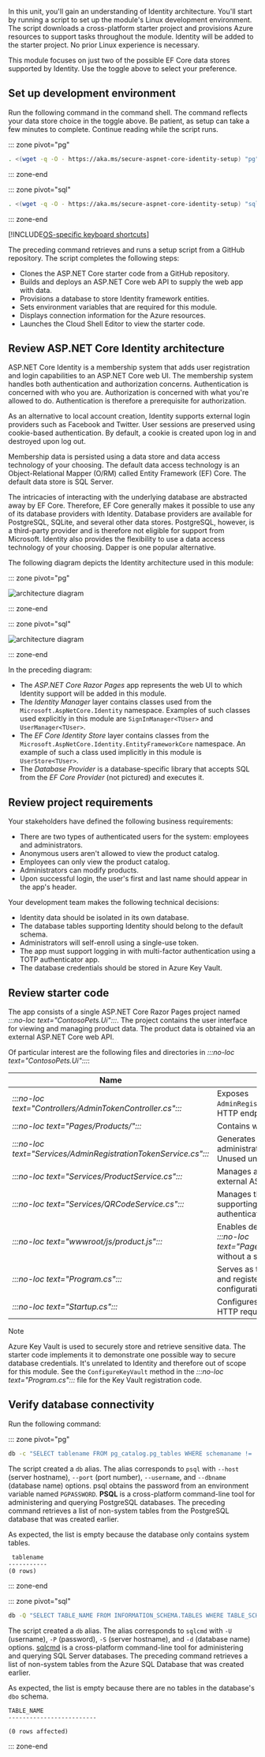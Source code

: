 In this unit, you'll gain an understanding of Identity architecture. You'll start by running a script to set up the module's Linux development environment. The script downloads a cross-platform starter project and provisions Azure resources to support tasks throughout the module. Identity will be added to the starter project. No prior Linux experience is necessary.

This module focuses on just two of the possible EF Core data stores supported by Identity. Use the toggle above to select your preference.

## Set up development environment

Run the following command in the command shell. The command reflects your data store choice in the toggle above. Be patient, as setup can take a few minutes to complete. Continue reading while the script runs.

::: zone pivot="pg"

```bash
. <(wget -q -O - https://aka.ms/secure-aspnet-core-identity-setup) "pg"
```

::: zone-end

::: zone pivot="sql"

```bash
. <(wget -q -O - https://aka.ms/secure-aspnet-core-identity-setup) "sql"
```

::: zone-end

[!INCLUDE[OS-specific keyboard shortcuts](../../../includes/azure-cloudshell-copy-paste-tip.md)]

The preceding command retrieves and runs a setup script from a GitHub repository. The script completes the following steps:

* Clones the ASP.NET Core starter code from a GitHub repository.
* Builds and deploys an ASP.NET Core web API to supply the web app with data.
* Provisions a database to store Identity framework entities.
* Sets environment variables that are required for this module.
* Displays connection information for the Azure resources.
* Launches the Cloud Shell Editor to view the starter code.

## Review ASP.NET Core Identity architecture

ASP.NET Core Identity is a membership system that adds user registration and login capabilities to an ASP.NET Core web UI. The membership system handles both authentication and authorization concerns. Authentication is concerned with who you are. Authorization is concerned with what you're allowed to do. Authentication is therefore a prerequisite for authorization.

As an alternative to local account creation, Identity supports external login providers such as Facebook and Twitter. User sessions are preserved using cookie-based authentication. By default, a cookie is created upon log in and destroyed upon log out.

Membership data is persisted using a data store and data access technology of your choosing. The default data access technology is an Object-Relational Mapper (O/RM) called Entity Framework (EF) Core. The default data store is SQL Server.

The intricacies of interacting with the underlying database are abstracted away by EF Core. Therefore, EF Core generally makes it possible to use any of its database providers with Identity. Database providers are available for PostgreSQL, SQLite, and several other data stores. PostgreSQL, however, is a third-party provider and is therefore not eligible for support from Microsoft. Identity also provides the flexibility to use a data access technology of your choosing. Dapper is one popular alternative.

The following diagram depicts the Identity architecture used in this module:

::: zone pivot="pg"

![architecture diagram](../media/2-architecture-diagram-pg.png)

::: zone-end

::: zone pivot="sql"

![architecture diagram](../media/2-architecture-diagram-sql.png)

::: zone-end

In the preceding diagram:

* The *ASP.NET Core Razor Pages* app represents the web UI to which Identity support will be added in this module.
* The *Identity Manager* layer contains classes used from the `Microsoft.AspNetCore.Identity` namespace. Examples of such classes used explicitly in this module are `SignInManager<TUser>` and `UserManager<TUser>`.
* The *EF Core Identity Store* layer contains classes from the `Microsoft.AspNetCore.Identity.EntityFrameworkCore` namespace. An example of such a class used implicitly in this module is `UserStore<TUser>`.
* The *Database Provider* is a database-specific library that accepts SQL from the *EF Core Provider* (not pictured) and executes it.

## Review project requirements

Your stakeholders have defined the following business requirements:

* There are two types of authenticated users for the system: employees and administrators.
* Anonymous users aren't allowed to view the product catalog.
* Employees can only view the product catalog.
* Administrators can modify products.
* Upon successful login, the user's first and last name should appear in the app's header.

Your development team makes the following technical decisions:

* Identity data should be isolated in its own database.
* The database tables supporting Identity should belong to the default schema.
* Administrators will self-enroll using a single-use token.
* The app must support logging in with multi-factor authentication using a TOTP authenticator app.
* The database credentials should be stored in Azure Key Vault.

## Review starter code

The app consists of a single ASP.NET Core Razor Pages project named *:::no-loc text="ContosoPets.Ui":::*. The project contains the user interface for viewing and managing product data. The product data is obtained via an external ASP.NET Core web API.

Of particular interest are the following files and directories in *:::no-loc text="ContosoPets.Ui":::*:

|Name              |Description                                                    |
|------------------|---------------------------------------------------------------|
|*:::no-loc text="Controllers/AdminTokenController.cs":::* |Exposes `AdminRegistrationTokenService` as an HTTP endpoint. Unused until Unit 6.|
|*:::no-loc text="Pages/Products/":::*            |Contains web UI for CRUD operations.|
|*:::no-loc text="Services/AdminRegistrationTokenService.cs":::* |Generates tokens allowing administrators to self-register. Unused until Unit 6.|
|*:::no-loc text="Services/ProductService.cs":::*          |Manages all interactions with the external ASP.NET Core web API.|
|*:::no-loc text="Services/QRCodeService.cs":::*          |Manages the creation of QR codes for supporting multi-factor authentication. Unused until Unit 5.|
|*:::no-loc text="wwwroot/js/product.js":::*          |Enables deletion of a product from *:::no-loc text="Pages/Products/Index.cshtml":::* without a server-side postback.|
|*:::no-loc text="Program.cs":::*            |Serves as the app's main entry point and registers the Azure Key Vault configuration provider.|
|*:::no-loc text="Startup.cs":::*            |Configures services and the app's HTTP request pipeline.|

> [!NOTE]
> Azure Key Vault is used to securely store and retrieve sensitive data. The starter code implements it to demonstrate one possible way to secure database credentials. It's unrelated to Identity and therefore out of scope for this module. See the `ConfigureKeyVault` method in the *:::no-loc text="Program.cs":::* file for the Key Vault registration code.

## Verify database connectivity

Run the following command:

::: zone pivot="pg"

```bash
db -c "SELECT tablename FROM pg_catalog.pg_tables WHERE schemaname != 'pg_catalog' AND schemaname != 'information_schema'"
```

The script created a `db` alias. The alias corresponds to `psql` with `--host` (server hostname), `--port` (port number), `--username`, and `--dbname` (database name) options. psql obtains the password from an environment variable named `PGPASSWORD`. **PSQL** is a cross-platform command-line tool for administering and querying PostgreSQL databases. The preceding command retrieves a list of non-system tables from the PostgreSQL database that was created earlier.

As expected, the list is empty because the database only contains system tables.

```console
 tablename 
-----------
(0 rows)
```

::: zone-end

::: zone pivot="sql"

```bash
db -Q "SELECT TABLE_NAME FROM INFORMATION_SCHEMA.TABLES WHERE TABLE_SCHEMA='dbo' ORDER BY TABLE_NAME" -Y 25
```

The script created a `db` alias. The alias corresponds to `sqlcmd` with `-U` (username), `-P` (password), `-S` (server hostname), and `-d` (database name) options. [sqlcmd](https://docs.microsoft.com/sql/tools/sqlcmd-utility) is a cross-platform command-line tool for administering and querying SQL Server databases. The preceding command retrieves a list of non-system tables from the Azure SQL Database that was created earlier.

As expected, the list is empty because there are no tables in the database's `dbo` schema.

```console
TABLE_NAME
-------------------------

(0 rows affected)
```

::: zone-end
